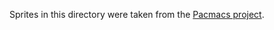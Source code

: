 Sprites in this directory were taken from the [Pacmacs project](https://github.com/codingteam/pacmacs.el).
